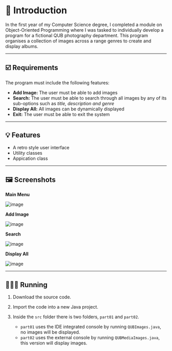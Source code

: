 # 👋 Introduction
In the first year of my Computer Science degree, I completed a module on Object-Oriented Programming where I was tasked to individually develop a program for a fictional QUB photography department. This program organises a collection of images across a range genres to create and display albums.

---

## ☑️ Requirements
The program must include the following features:
- **Add Image:** The user must be able to add images
- **Search:** The user must be able to search through all images by any of its sub-options such as *title, description and genre*
- **Display All:** All images can be dynamically displayed
- **Exit:** The user must be able to exit the system

---

## 💡 Features
- A retro style user interface
- Utility classes
- Appication class 

---

## 🖼️ Screenshots

**Main Menu**

![image](https://github.com/user-attachments/assets/83521799-a247-4a57-bc1b-38686f6cd2ad)

**Add Image**

![image](https://github.com/user-attachments/assets/7dc5f606-006a-4973-bbdb-cef6153edb33)

**Search**

![image](https://github.com/user-attachments/assets/894f3a82-bd33-4d6f-b383-89869485d197)

**Display All**

![image](https://github.com/user-attachments/assets/6b6e9e16-1a6c-4307-8f4f-c9e2e40e32ac)

---

## 🏃‍♂️‍➡️ Running
1. Download the source code.
2. Import the code into a new Java project.
3. Inside the `src` folder there is two folders, `part01` and `part02`.

    - `part01` uses the IDE integrated console by running `QUBImages.java`, no images will be displayed.
    - `part02` uses the external console by running `QUBMediaImages.java`, this version will display images.
